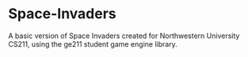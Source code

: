 # Space-Invaders

A basic version of Space Invaders created for Northwestern University CS211, using the ge211 student game engine library.
